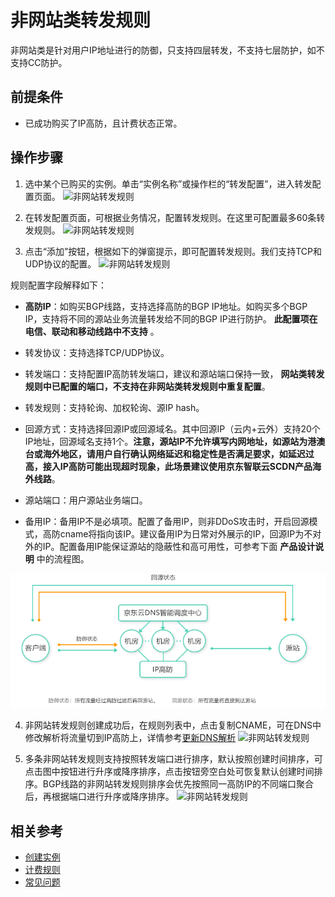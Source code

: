 # 非网站类转发规则

非网站类是针对用户IP地址进行的防御，只支持四层转发，不支持七层防护，如不支持CC防护。

## 前提条件
- 已成功购买了IP高防，且计费状态正常。

## 操作步骤
1. 选中某个已购买的实例。单击“实例名称”或操作栏的“转发配置”，进入转发配置页面。
![非网站转发规则](https://github.com/jdcloudcom/cn/blob/edit/image/Advanced%20Anti-DDoS/non-web%2004.png)

2. 在转发配置页面，可根据业务情况，配置转发规则。在这里可配置最多60条转发规则。
![非网站转发规则](https://github.com/jdcloudcom/cn/blob/edit/image/Advanced%20Anti-DDoS/non-web%2005.png)

3. 点击“添加”按钮，根据如下的弹窗提示，即可配置转发规则。我们支持TCP和UDP协议的配置。
![非网站转发规则](https://github.com/jdcloudcom/cn/blob/edit/image/Advanced%20Anti-DDoS/non-web%2006.png)

规则配置字段解释如下：

- **高防IP**：如购买BGP线路，支持选择高防的BGP IP地址。如购买多个BGP IP，支持将不同的源站业务流量转发给不同的BGP IP进行防护。 **此配置项在电信、联动和移动线路中不支持** 。

- 转发协议：支持选择TCP/UDP协议。

- 转发端口：支持配置IP高防转发端口，建议和源站端口保持一致， **网站类转发规则中已配置的端口，不支持在非网站类转发规则中重复配置**。

- 转发规则：支持轮询、加权轮询、源IP hash。

- 回源方式：支持选择回源IP或回源域名。其中回源IP（云内+云外）支持20个IP地址，回源域名支持1个。**注意，源站IP不允许填写内网地址，如源站为港澳台或海外地区，请用户自行确认网络延迟和稳定性是否满足要求，如延迟过高，接入IP高防可能出现超时现象，此场景建议使用京东智联云SCDN产品海外线路**。

- 源站端口：用户源站业务端口。

- 备用IP：备用IP不是必填项。配置了备用IP，则非DDoS攻击时，开启回源模式，高防cname将指向该IP。建议备用IP为日常对外展示的IP，回源IP为不对外的IP。配置备用IP能保证源站的隐蔽性和高可用性，可参考下面 **产品设计说明** 中的流程图。

![产品设计说明](https://github.com/jdcloudcom/cn/blob/edit/image/Advanced%20Anti-DDoS/ip-anti-design-cn.png)

4. 非网站转发规则创建成功后，在规则列表中，点击复制CNAME，可在DNS中修改解析将流量切到IP高防上，详情参考[更新DNS解析](Update-DNS-Settings.md)
![非网站转发规则](https://github.com/jdcloudcom/cn/blob/edit/image/Advanced%20Anti-DDoS/non-web%2007.png)

5. 多条非网站转发规则支持按照转发端口进行排序，默认按照创建时间排序，可点击图中按钮进行升序或降序排序，点击按钮旁空白处可恢复默认创建时间排序。BGP线路的非网站转发规则排序会优先按照同一高防IP的不同端口聚合后，再根据端口进行升序或降序排序。
![非网站转发规则](https://github.com/jdcloudcom/cn/blob/edit/image/Advanced%20Anti-DDoS/Port-Sorting.PNG)

## 相关参考

- [创建实例](Create-Instance.md)
- [计费规则](../Pricing/Billing-Rules.md)
- [常见问题](../FAQ/FAQ.md)
